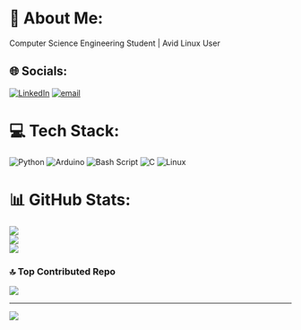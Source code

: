 # 💫 About Me:
Computer Science Engineering Student | Avid Linux User<br>


## 🌐 Socials:
[![LinkedIn](https://img.shields.io/badge/LinkedIn-%230077B5.svg?logo=linkedin&logoColor=white)](https://linkedin.com/in/abdullah-khateeb) [![email](https://img.shields.io/badge/Email-D14836?logo=gmail&logoColor=white)](mailto:ifhamkhateeb@gmail.com) 

# 💻 Tech Stack:
![Python](https://img.shields.io/badge/python-3670A0?style=plastic&logo=python&logoColor=ffdd54) ![Arduino](https://img.shields.io/badge/-Arduino-00979D?style=plastic&logo=Arduino&logoColor=white) ![Bash Script](https://img.shields.io/badge/bash_script-%23121011.svg?style=plastic&logo=gnu-bash&logoColor=white) ![C](https://img.shields.io/badge/c-%2300599C.svg?style=plastic&logo=c&logoColor=white) ![Linux](https://img.shields.io/badge/-Linux-00979D?style=plastic&logo=Linux&logoColor=white) 
# 📊 GitHub Stats:
![](https://github-readme-stats.vercel.app/api?username=abdullah-khateeb&theme=shadow_green&hide_border=false&include_all_commits=false&count_private=false)<br/>
![](https://nirzak-streak-stats.vercel.app/?user=abdullah-khateeb&theme=shadow_green&hide_border=false)<br/>
![](https://github-readme-stats.vercel.app/api/top-langs/?username=abdullah-khateeb&theme=shadow_green&hide_border=false&include_all_commits=false&count_private=false&layout=compact)

### 🔝 Top Contributed Repo
![](https://github-contributor-stats.vercel.app/api?username=abdullah-khateeb&limit=5&theme=shadow_green&combine_all_yearly_contributions=true)

---
[![](https://visitcount.itsvg.in/api?id=abdullah-khateeb&icon=2&color=0)](https://visitcount.itsvg.in)

<!-- Proudly created with GPRM ( https://gprm.itsvg.in ) -->

